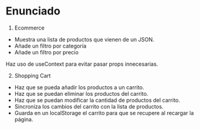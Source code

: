 # Enunciado

1. Ecommerce

- Muestra una lista de productos que vienen de un JSON.
- Añade un filtro por categoría
- Añade un filtro por precio

Haz uso de useContext para evitar pasar props innecesarias.

2. Shopping Cart

- Haz que se pueda añadir los productos a un carrito.
- Haz que se puedan eliminar los productos del carrito.
- Haz que se puedan modificar la cantidad de productos del carrito.
- Sincroniza los cambios del carrito con la lista de productos.
- Guarda en un localStorage el carrito para que se recupere al recargar la página.

